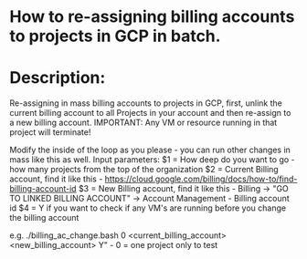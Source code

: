 # How to re-assigning billing accounts to projects in GCP in batch.
# Description:
 Re-assigning in mass billing accounts to projects in GCP, first, unlink the current billing account
 to all Projects in your account and then re-assign to a new billing account. 
 IMPORTANT: Any VM or resource running in that project will terminate!

Modify the inside of the loop as you please - you can run other changes in mass like this as well.
 Input parameters:
 $1 = How deep do you want to go - how many projects from the top of the organization
 $2 = Current Billing account, find it like this - https://cloud.google.com/billing/docs/how-to/find-billing-account-id
 $3 = New Billing account, find it like this - Billing -> "GO TO LINKED BILLING ACCOUNT" -> Account Management - Billing account id
 $4 = Y if you want to check if any VM's are running before you change the billing account
 
 e.g. ./billing_ac_change.bash 0 <current_billing_account> <new_billing_account> Y" - 0 = one project only to test
